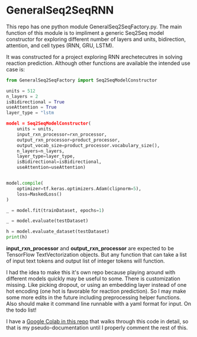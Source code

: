 # GeneralSeq2SeqRNN

This repo has one python module GeneralSeq2SeqFactory.py. The main function of 
this module is to impliment a generic Seq2Seq model constructor for exploring
different number of layers and units, bidirection, attention, and cell types 
(RNN, GRU, LSTM).

It was constructed for a project exploring RNN arechetecutres in solving reaction
prediction. Although other functions are available the intended use case is:
```python
from GeneralSeq2SeqFactory import Seq2SeqModelConstructor

units = 512
n_layers = 2
isBidirectional = True
useAttention = True
layer_type = "lstm

model = Seq2SeqModelConstructor(
    units = units,
    input_rxn_processor=rxn_processor,
    output_rxn_processor=product_processor, 
    output_vocab_size=product_processor.vocabulary_size(),
    n_layers=n_layers,
    layer_type=layer_type,
    isBidirectional=isBidirectional,
    useAttention=useAttention)


model.compile(
    optimizer=tf.keras.optimizers.Adam(clipnorm=5),
    loss=MaskedLoss()
)

_ = model.fit(trainDataset, epochs=1)

_ = model.evaluate(testDataset)

h = model.evaluate_dataset(testDataset)
print(h)

```

**input_rxn_processor** and **output_rxn_processor** are expected to be TensorFlow TextVectorization objects. 
But any function that can take a list of input text tokens and output list of integer tokens will
function.

I had the idea to make this it's own repo because playing around with different models quickly may be
useful to some. There is customization missing. Like picking dropout, or using an embedding layer instead
of one hot encoding (one hot is favorable for reaction prediction). So I may make some more edits in the future
including preprocessing helper functions. Also should make it command line runnable with a yaml format for input.
On the todo list!

I have a [Google Colab in this repo](https://github.com/dfossl/IWSS_ReactionPrediction_CoLab) that walks through this code in detail, so that is my pseudo-documentation until I properly comment the rest of this.
